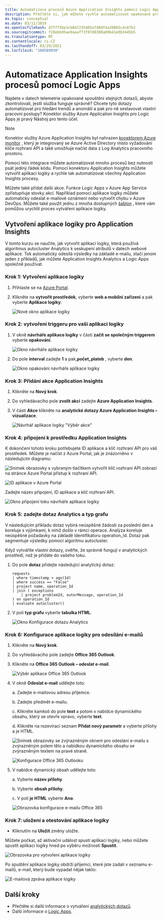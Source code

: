 ```yaml
---
title: Automatizace procesů Azure Application Insights pomocí Logic Apps
description: Přečtěte si, jak můžete rychle automatizovat opakované procesy tím, že do aplikace logiky přidáte konektor Application Insights.
ms.topic: conceptual
ms.date: 03/11/2019
ms.openlocfilehash: d7ff75be3cb847235405a740df4a20803cdc87b3
ms.sourcegitcommit: f28ebb95ae9aaaff3f87d8388a09b41e0b3445b5
ms.translationtype: MT
ms.contentlocale: cs-CZ
ms.lasthandoff: 03/29/2021
ms.locfileid: "100589930"
---
```

# <a name="automate-application-insights-processes-by-using-logic-apps"></a>Automatizace Application Insights procesů pomocí Logic Apps

Najdete v datech telemetrie opakované spouštění stejných dotazů, abyste zkontrolovali, jestli služba funguje správně? Chcete tyto dotazy automatizovat pro hledání trendů a anomálií a pak pro ně sestavovat vlastní pracovní postupy? Konektor služby Azure Application Insights pro Logic Apps je pravý Nástroj pro tento účel.

> [!NOTE]
> Konektor služby Azure Application Insights byl nahrazen [konektorem Azure monitor](../logs/logicapp-flow-connector.md) , který je integrovaný se Azure Active Directory místo vyžadování klíče rozhraní API a také umožňuje načíst data z Log Analytics pracovního prostoru.

Pomocí této integrace můžete automatizovat mnoho procesů bez nutnosti psát jediný řádek kódu. Pomocí konektoru Application Insights můžete vytvořit aplikaci logiky a rychle tak automatizovat všechny Application Insights procesy. 

Můžete také přidat další akce. Funkce Logic Apps v Azure App Service zpřístupňuje stovky akcí. Například pomocí aplikace logiky můžete automaticky odeslat e-mailové oznámení nebo vytvořit chybu v Azure DevOps. Můžete také použít jednu z mnoha dostupných [šablon](../../logic-apps/logic-apps-create-logic-apps-from-templates.md) , které vám pomůžou urychlit proces vytváření aplikace logiky. 

## <a name="create-a-logic-app-for-application-insights"></a>Vytvoření aplikace logiky pro Application Insights

V tomto kurzu se naučíte, jak vytvořit aplikaci logiky, která používá algoritmus autocluster Analytics k seskupení atributů v datech webové aplikace. Tok automaticky odesílá výsledky na základě e-mailu, stačí jenom jeden z příkladů, jak můžete Application Insights Analytics a Logic Apps společně používat. 

### <a name="step-1-create-a-logic-app"></a>Krok 1: Vytvoření aplikace logiky
1. Přihlaste se na [Azure Portal](https://portal.azure.com).
1. Klikněte na **vytvořit prostředek**, vyberte **web a mobilní zařízení** a pak vyberte **Aplikace logiky**.

    ![Nové okno aplikace logiky](./media/automate-with-logic-apps/1createlogicapp.png)

### <a name="step-2-create-a-trigger-for-your-logic-app"></a>Krok 2: vytvoření triggeru pro vaši aplikaci logiky
1. V okně **návrháře aplikace logiky** v části **začít se společným triggerem** vyberte **opakování**.

    ![Okno návrháře aplikace logiky](./media/automate-with-logic-apps/2logicappdesigner.png)

1. Do pole  **interval** zadejte **1** a pak,**počet_plateb** , vyberte **den**.

    ![Okno opakování návrháře aplikace logiky](./media/automate-with-logic-apps/3recurrence.png)

### <a name="step-3-add-an-application-insights-action"></a>Krok 3: Přidání akce Application Insights
1. Klikněte na **Nový krok**.

1. Do vyhledávacího pole **zvolit akci** zadejte **Azure Application Insights**.

1. V části **Akce** klikněte na **analytické dotazy Azure Application Insights – vizualizace**.

    ![Návrhář aplikace logiky "Výběr akce"](./media/automate-with-logic-apps/4visualize.png)

### <a name="step-4-connect-to-an-application-insights-resource"></a>Krok 4: připojení k prostředku Application Insights

K dokončení tohoto kroku potřebujete ID aplikace a klíč rozhraní API pro váš prostředek. Můžete je načíst z Azure Portal, jak je znázorněno v následujícím diagramu:

![Snímek obrazovky s vybraným tlačítkem vytvořit klíč rozhraní API zobrazí na stránce Azure Portal přístup k rozhraní API.](./media/automate-with-logic-apps/5apiaccess.png)

![ID aplikace v Azure Portal](./media/automate-with-logic-apps/6apikey.png)

Zadejte název připojení, ID aplikace a klíč rozhraní API.

![Okno připojení toku návrháře aplikace logiky](./media/automate-with-logic-apps/7connection.png)

### <a name="step-5-specify-the-analytics-query-and-chart-type"></a>Krok 5: zadejte dotaz Analytics a typ grafu
V následujícím příkladu dotaz vybírá neúspěšné žádosti za poslední den a koreluje s výjimkami, k nimž došlo v rámci operace. Analýza koreluje neúspěšné požadavky na základě identifikátoru operation_Id. Dotaz pak segmentuje výsledky pomocí algoritmu autocluster. 

Když vytváříte vlastní dotazy, ověřte, že správně fungují v analytických prostředí, než je přidáte do vašeho toku.

1. Do pole **dotaz** přidejte následující analytický dotaz:

    ```
    requests
    | where timestamp > ago(1d)
    | where success == "False"
    | project name, operation_Id
    | join ( exceptions
        | project problemId, outerMessage, operation_Id
    ) on operation_Id
    | evaluate autocluster()
    ```

1. V poli **typ grafu** vyberte **tabulka HTML**.

    ![Okno Konfigurace dotazu Analytics](./media/automate-with-logic-apps/8query.png)

### <a name="step-6-configure-the-logic-app-to-send-email"></a>Krok 6: Konfigurace aplikace logiky pro odesílání e-mailů

1. Klikněte na **Nový krok**.

1. Do vyhledávacího pole zadejte **Office 365 Outlook**.

1. Klikněte na **Office 365 Outlook – odeslat e-mail**.

    ![Výběr aplikace Office 365 Outlook](./media/automate-with-logic-apps/9sendemail.png)

1. V okně **Odeslat e-mail** udělejte toto:

   a. Zadejte e-mailovou adresu příjemce.

   b. Zadejte předmět e-mailu.

   c. Klikněte kamkoli do pole **text** a potom v nabídce dynamického obsahu, který se otevře vpravo, vyberte **text**.
    
   d. Klikněte na rozevírací seznam **Přidat nový parametr** a vyberte přílohy a je HTML.

      ![Snímek obrazovky se zvýrazněným oknem pro odeslání e-mailu s zvýrazněným polem tělo a nabídkou dynamického obsahu se zvýrazněným textem na pravé straně.](./media/automate-with-logic-apps/10emailbody.png)

      ![Konfigurace Office 365 Outlooku](./media/automate-with-logic-apps/11emailparameter.png)

1. V nabídce dynamický obsah udělejte toto:

    a. Vyberte **název přílohy**.

    b. Vyberte **obsah přílohy**.
    
    c. V poli **je HTML** vyberte **Ano**.

      ![Obrazovka konfigurace e-mailu Office 365](./media/automate-with-logic-apps/12emailattachment.png)

### <a name="step-7-save-and-test-your-logic-app"></a>Krok 7: uložení a otestování aplikace logiky
* Kliknutím na **Uložit** změny uložte.

Můžete počkat, až aktivační událost spustí aplikaci logiky, nebo můžete spustit aplikaci logiky hned po výběru možnosti **Spustit**.

![Obrazovka pro vytvoření aplikace logiky](./media/automate-with-logic-apps/13save.png)

Po spuštění aplikace logiky obdrží příjemci, které jste zadali v seznamu e-mailů, e-mail, který bude vypadat nějak takto:

![E-mailová zpráva aplikace logiky](./media/automate-with-logic-apps/flow9.png)

## <a name="next-steps"></a>Další kroky

- Přečtěte si další informace o vytváření [analytických dotazů](../logs/get-started-queries.md).
- Další informace o [Logic Apps](../../logic-apps/logic-apps-overview.md).



<!--Link references-->

